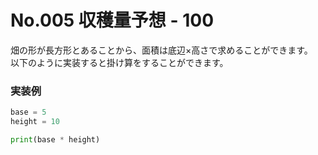 # No.005 収穫量予想 - 100
畑の形が長方形とあることから、面積は底辺×高さで求めることができます。<br>
以下のように実装すると掛け算をすることができます。
### 実装例
```py
base = 5
height = 10

print(base * height)
```
